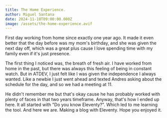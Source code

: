 ```yaml
---
title: The Home Experience.
author: Miguel Santana
date: 2024-11-18T09:00:00.000Z
image: /assets/the-home-experience.avif
---
```

First day working from home since exactly one year ago. It made it even better that the day before was my mom's birthday, and she was given the next day off, which was a great plus cause I love spending time with my family even if it's just presence.

The first thing I noticed was, the breath of fresh air. I have worked from home in the past, but there was always this feeling of being in constant watch. But in ATDEV, I just felt like I was given the independence I always wanted. Like a newbie I just went ahead and texted Andres asking about the schedule for the day, and so we had a meeting at 11.

He didn't remember me but that's okay cause he has probably worked with plenty of faces in that two years timeframe. Anyway, that's how I ended up here. It all started with "Do you know Eleventy?". Which led to me learning the tool. And here we are. Making a blog with Eleventy. Hope you enjoyed it.
